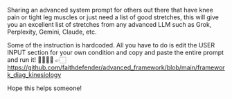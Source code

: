Sharing an advanced system prompt for others out there that have knee pain or tight leg muscles or just need a list of good stretches, this will give you an excellent list of stretches from any advanced LLM such as Grok, Perplexity, Gemini, Claude, etc.

Some of the instruction is hardcoded. All you have to do is edit the USER INPUT section for your own condition and copy and paste the entire prompt and run it!
🧎🏻‍♂️‍➡️ 👉🏻 https://github.com/faithdefender/advanced_framework/blob/main/framework_diag_kinesiology   

Hope this helps someone! 


